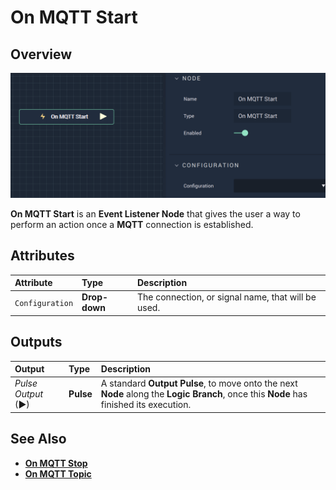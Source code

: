 # On MQTT Start

## Overview

![The On MQTT Start Node.](../../../../.gitbook/assets/onmqttstart.png)

**On MQTT Start** is an **Event Listener Node** that gives the user a way to perform an action once a **MQTT** connection is established.

## Attributes

| Attribute | Type | Description |
| :--- | :--- | :--- |
| `Configuration` | **Drop-down** | The connection, or signal name, that will be used. |

## Outputs

| Output | Type | Description |
| :--- | :--- | :--- |
| _Pulse Output_ \(►\) | **Pulse** | A standard **Output Pulse**, to move onto the next **Node** along the **Logic Branch**, once this **Node** has finished its execution. |

## See Also

* [**On MQTT Stop**](onmqttstop.md)
* [**On MQTT Topic**](onmqtttopic.md)

